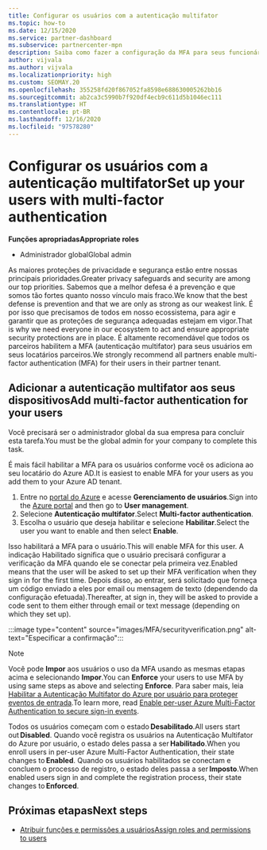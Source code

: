 ```yaml
---
title: Configurar os usuários com a autenticação multifator
ms.topic: how-to
ms.date: 12/15/2020
ms.service: partner-dashboard
ms.subservice: partnercenter-mpn
description: Saiba como fazer a configuração da MFA para seus funcionários
author: vijvala
ms.author: vijvala
ms.localizationpriority: high
ms.custom: SEOMAY.20
ms.openlocfilehash: 355258fd20f867052fa8598e688630005262bb16
ms.sourcegitcommit: ab2ca3c5990b7f920df4ecb9c611d5b1046ec111
ms.translationtype: HT
ms.contentlocale: pt-BR
ms.lasthandoff: 12/16/2020
ms.locfileid: "97578280"
---
```

# <a name="set-up-your-users-with-multi-factor-authentication"></a><span data-ttu-id="0aeca-103">Configurar os usuários com a autenticação multifator</span><span class="sxs-lookup"><span data-stu-id="0aeca-103">Set up your users with multi-factor authentication</span></span>

<span data-ttu-id="0aeca-104">**Funções apropriadas**</span><span class="sxs-lookup"><span data-stu-id="0aeca-104">**Appropriate roles**</span></span>

- <span data-ttu-id="0aeca-105">Administrador global</span><span class="sxs-lookup"><span data-stu-id="0aeca-105">Global admin</span></span>

<span data-ttu-id="0aeca-106">As maiores proteções de privacidade e segurança estão entre nossas principais prioridades.</span><span class="sxs-lookup"><span data-stu-id="0aeca-106">Greater privacy safeguards and security are among our top priorities.</span></span> <span data-ttu-id="0aeca-107">Sabemos que a melhor defesa é a prevenção e que somos tão fortes quanto nosso vínculo mais fraco.</span><span class="sxs-lookup"><span data-stu-id="0aeca-107">We know that the best defense is prevention and that we are only as strong as our weakest link.</span></span> <span data-ttu-id="0aeca-108">É por isso que precisamos de todos em nosso ecossistema, para agir e garantir que as proteções de segurança adequadas estejam em vigor.</span><span class="sxs-lookup"><span data-stu-id="0aeca-108">That is why we need everyone in our ecosystem to act and ensure appropriate security protections are in place.</span></span> <span data-ttu-id="0aeca-109">É altamente recomendável que todos os parceiros habilitem a MFA (autenticação multifator) para seus usuários em seus locatários parceiros.</span><span class="sxs-lookup"><span data-stu-id="0aeca-109">We strongly recommend all partners enable multi-factor authentication (MFA) for their users in their partner tenant.</span></span> 

## <a name="add-multi-factor-authentication-for-your-users"></a><span data-ttu-id="0aeca-110">Adicionar a autenticação multifator aos seus dispositivos</span><span class="sxs-lookup"><span data-stu-id="0aeca-110">Add multi-factor authentication for your users</span></span>

<span data-ttu-id="0aeca-111">Você precisará ser o administrador global da sua empresa para concluir esta tarefa.</span><span class="sxs-lookup"><span data-stu-id="0aeca-111">You must be the global admin for your company to complete this task.</span></span>

<span data-ttu-id="0aeca-112">É mais fácil habilitar a MFA para os usuários conforme você os adiciona ao seu locatário do Azure AD.</span><span class="sxs-lookup"><span data-stu-id="0aeca-112">It is easiest to enable MFA for your users as you add them to your Azure AD tenant.</span></span>

1. <span data-ttu-id="0aeca-113">Entre no [portal do Azure](https://portal.azure.com) e acesse **Gerenciamento de usuários**.</span><span class="sxs-lookup"><span data-stu-id="0aeca-113">Sign into the [Azure portal](https://portal.azure.com) and then go to **User management**.</span></span>
1. <span data-ttu-id="0aeca-114">Selecione **Autenticação multifator**.</span><span class="sxs-lookup"><span data-stu-id="0aeca-114">Select **Multi-factor authentication**.</span></span>
1. <span data-ttu-id="0aeca-115">Escolha o usuário que deseja habilitar e selecione **Habilitar**.</span><span class="sxs-lookup"><span data-stu-id="0aeca-115">Select the user you want to enable and then select **Enable**.</span></span>

<span data-ttu-id="0aeca-116">Isso habilitará a MFA para o usuário.</span><span class="sxs-lookup"><span data-stu-id="0aeca-116">This will enable MFA for this user.</span></span> <span data-ttu-id="0aeca-117">A indicação Habilitado significa que o usuário precisará configurar a verificação da MFA quando ele se conectar pela primeira vez.</span><span class="sxs-lookup"><span data-stu-id="0aeca-117">Enabled means that the user will be asked to set up their MFA verification when they sign in for the first time.</span></span> <span data-ttu-id="0aeca-118">Depois disso, ao entrar, será solicitado que forneça um código enviado a eles por email ou mensagem de texto (dependendo da configuração efetuada).</span><span class="sxs-lookup"><span data-stu-id="0aeca-118">Thereafter, at sign in, they will be asked to provide a code sent to them either through email or text message (depending on which they set up).</span></span>  

:::image type="content" source="images/MFA/securityverification.png" alt-text="Especificar a confirmação":::

>[!NOTE]
><span data-ttu-id="0aeca-120">Você pode **Impor** aos usuários o uso da MFA usando as mesmas etapas acima e selecionando **Impor**.</span><span class="sxs-lookup"><span data-stu-id="0aeca-120">You can **Enforce** your users to use MFA by using same steps as above and selecting **Enforce**.</span></span> <span data-ttu-id="0aeca-121">Para saber mais, leia [Habilitar a Autenticação Multifator do Azure por usuário para proteger eventos de entrada](https://docs.microsoft.com/azure/active-directory/authentication/howto-mfa-userstates).</span><span class="sxs-lookup"><span data-stu-id="0aeca-121">To learn more, read [Enable per-user Azure Multi-Factor Authentication to secure sign-in events](https://docs.microsoft.com/azure/active-directory/authentication/howto-mfa-userstates).</span></span> 

<span data-ttu-id="0aeca-122">Todos os usuários começam com o estado **Desabilitado**.</span><span class="sxs-lookup"><span data-stu-id="0aeca-122">All users start out **Disabled**.</span></span> <span data-ttu-id="0aeca-123">Quando você registra os usuários na Autenticação Multifator do Azure por usuário, o estado deles passa a ser **Habilitado**.</span><span class="sxs-lookup"><span data-stu-id="0aeca-123">When you enroll users in per-user Azure Multi-Factor Authentication, their state changes to **Enabled**.</span></span> <span data-ttu-id="0aeca-124">Quando os usuários habilitados se conectam e concluem o processo de registro, o estado deles passa a ser **Imposto**.</span><span class="sxs-lookup"><span data-stu-id="0aeca-124">When enabled users sign in and complete the registration process, their state changes to **Enforced**.</span></span> 

## <a name="next-steps"></a><span data-ttu-id="0aeca-125">Próximas etapas</span><span class="sxs-lookup"><span data-stu-id="0aeca-125">Next steps</span></span>

- [<span data-ttu-id="0aeca-126">Atribuir funções e permissões a usuários</span><span class="sxs-lookup"><span data-stu-id="0aeca-126">Assign roles and permissions to users</span></span>](permissions-overview.md)

